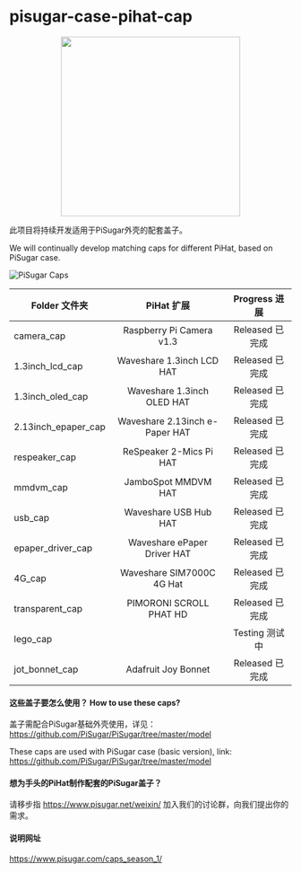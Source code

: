 # pisugar-case-pihat-cap

<p align="center">
  <img width="320" src="https://raw.githubusercontent.com/JdaieLin/PiSugar/master/logo.jpg">
</p>


此项目将持续开发适用于PiSugar外壳的配套盖子。

We will continually develop matching caps for different PiHat, based on PiSugar case.

![PiSugar Caps](https://github.com/PiSugar/pisugar-case-pihat-cap/blob/master/gallery_w.jpg?raw=true)

| Folder 文件夹 | PiHat 扩展 | Progress 进展 | 
| - | :-: | :-: | 
| camera_cap | Raspberry Pi Camera v1.3 | Released 已完成 | 
| 1.3inch_lcd_cap | Waveshare 1.3inch LCD HAT | Released 已完成 |
| 1.3inch_oled_cap | Waveshare 1.3inch OLED HAT | Released 已完成 |
| 2.13inch_epaper_cap | Waveshare 2.13inch e-Paper HAT | Released 已完成 |
| respeaker_cap | ReSpeaker 2-Mics Pi HAT | Released 已完成 | 
| mmdvm_cap | JamboSpot MMDVM HAT | Released 已完成 | 
| usb_cap | Waveshare USB Hub HAT | Released 已完成 | 
| epaper_driver_cap | Waveshare ePaper Driver HAT | Released 已完成 | 
| 4G_cap | Waveshare SIM7000C 4G Hat | Released 已完成 | 
| transparent_cap | PIMORONI SCROLL PHAT HD | Released 已完成 |
| lego_cap |  | Testing 测试中 |
| jot_bonnet_cap | Adafruit Joy Bonnet | Released 已完成 |


#### 这些盖子要怎么使用？ How to use these caps?

盖子需配合PiSugar基础外壳使用，详见：https://github.com/PiSugar/PiSugar/tree/master/model

These caps are used with PiSugar case (basic version), link: https://github.com/PiSugar/PiSugar/tree/master/model


#### 想为手头的PiHat制作配套的PiSugar盖子？

请移步指  https://www.pisugar.net/weixin/ 加入我们的讨论群，向我们提出你的需求。


#### 说明网址

https://www.pisugar.com/caps_season_1/
